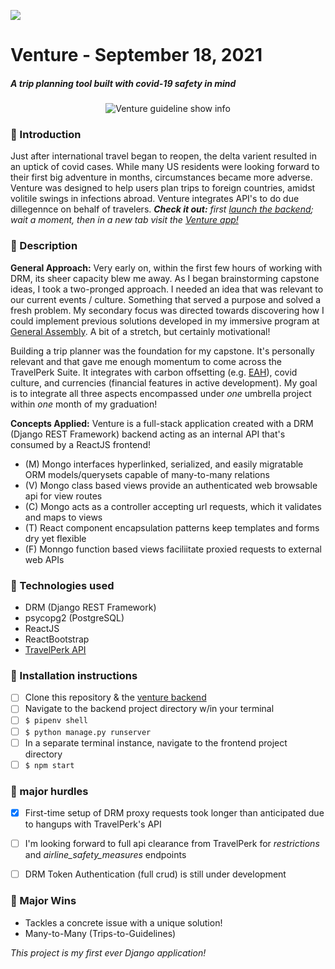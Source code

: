 ![](https://ga-dash.s3.amazonaws.com/production/assets/logo-9f88ae6c9c3871690e33280fcf557f33.png) 
# Venture - September 18, 2021
##### A trip planning tool built with covid-19 safety in mind 
<p align="center">
  <img src="#" alt='Venture guideline show info'>
 </p>


### &#x1F534; Introduction
Just after international travel began to reopen, the delta varient resulted in an uptick of covid cases. While many US residents were looking forward to their first big adventure in months, circumstances became more adverse. Venture was designed to help users plan trips to foreign countries, amidst volitile swings in infections abroad. Venture integrates API's to do due dillegennce on behalf of travelers. ___Check it out:___ *first* [*launch the backend*](https://young-ocean-54995.herokuapp.com/trips/)*; wait a moment, then in a new tab visit the* [*Venture app!*](https://adverse-venture.herokuapp.com/)
### &#x1F534; Description
**General Approach:** Very early on, within the first few hours of working with DRM, its sheer capacity blew me away.  As I began brainstorming capstone ideas, I took a two-pronged approach.  I needed an idea that was relevant to our current events / culture. Something that served a purpose and solved a fresh problem. My secondary focus was directed towards discovering how I could implement previous solutions developed in my immersive program at [General Assembly](https://generalassemb.ly/). A bit of a stretch, but certainly motivational!

Building a trip planner was the foundation for my capstone. It's personally relevant and that gave me enough momentum to come across the TravelPerk Suite.  It integrates with carbon offsetting (e.g. [EAH](https://github.com/trevor4n/ENV-Advocacy#environmental-advocacy-hub-eah----bite-sized-environmental-data-%EF%B8%8F)), covid culture, and currencies (financial features in active development).  My goal is to integrate all three aspects encompassed under *one* umbrella project within *one* month of my graduation!


**Concepts Applied:** Venture is a full-stack application created with a DRM (Django REST Framework) backend acting as an internal API that's consumed by a ReactJS frontend!
- (M) Mongo interfaces hyperlinked, serialized, and easily migratable ORM models/querysets capable of many-to-many relations
- (V) Mongo class based views provide an authenticated web browsable api for view routes
- (C) Mongo acts as a controller accepting url requests, which it validates and maps to views
- (T) React component encapsulation patterns keep templates and forms dry yet flexible
- (F) Monngo function based views faciliitate proxied requests to external web APIs


### &#x1F534; Technologies used
 - DRM (Django REST Framework)
 - psycopg2 (PostgreSQL)
 - ReactJS
 - ReactBootstrap
 - [TravelPerk API](https://www.travelperk.com/)


### &#x1F534; Installation instructions
 - [ ] Clone this repository & the [venture backend](https://github.com/trevor4n/venture_backend)
 - [ ] Navigate to the backend project directory w/in your terminal
 - [ ] `$ pipenv shell`
 - [ ] `$ python manage.py runserver`
 - [ ] In a separate terminal instance, navigate to the frontend project directory
 - [ ] `$ npm start`

 ### 🚧 major hurdles
 - [X] First-time setup of DRM proxy requests took longer than anticipated due to hangups with TravelPerk's API
 - [ ] I'm looking forward to full api clearance from TravelPerk for *restrictions* and *airline_safety_measures* endpoints
 - [ ] DRM Token Authentication (full crud) is still under development



### &#x1F535; Major Wins
- Tackles a concrete issue with a unique solution!
- Many-to-Many (Trips-to-Guidelines)

*This project is my first ever Django application!*
